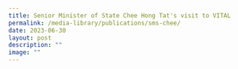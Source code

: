 ```yaml
---
title: Senior Minister of State Chee Hong Tat's visit to VITAL
permalink: /media-library/publications/sms-chee/
date: 2023-06-30
layout: post
description: ""
image: ""
---
```


